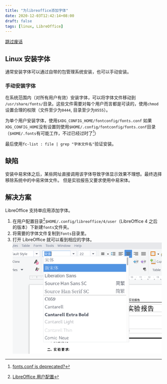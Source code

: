 ```yaml
---
title: "为libreoffice添加字体"
date: 2020-12-03T12:42:14+08:00
draft: false
tags: [linux, LibreOffice]
---
```


[跳过废话](#解决方案)

## Linux 安装字体

通常安装字体可以通过自带的包管理系统安装，也可以手动安装。

### 手动安装字体

在系统范围内（对所有用户有效）安装字体，可以将字体文件移动到 `/usr/share/fonts/`目录。这些文件需要对每个用户而言都是可读的，使用`chmod`设置合理的权限（文件至少为`0444`, 目录至少为`0555`）。

为单个用户安装字体，使用`$XDG_CONFIG_HOME/fontconfig/fonts.conf` 如果` XDG_CONFIG_HOME`没有设置则使用`$HOME/.config/fontconfig/fonts.conf`目录（`$HOME/.fonts`有可能工作，不过已经过时了[^fonts.conf]）

最后使用`fc-list : file | grep "字体文件名"`验证安装。

## 缺陷

安装中易宋体之后，某些网址直接调用该字体导致字体显示效果不理想。最终选择移除系统中的中易宋体文件。 但是实验报告又要求使用中易宋体。

## 解决方案

LibreOffice 支持单应用添加字体。

1. 在用户配置目录[^userprofile]`$HOME/.config/libreoffice/4/user`（LibreOffice 4 之后的版本）下新建`fonts`文件夹。
2. 将需要的字体文件复制到`fonts`目录里。
3. 打开 LibreOffice 就可以看到相应的字体。 ![LibreOffice with SimSum](/posts/img/LibreOfficeSimSun.png)

[^fonts.conf]: [fonts.conf is deprecated?](https://www.linuxquestions.org/questions/slackware-14/fonts-conf-is-deprecated-4175488781/)
[^userprofile]: [LibreOffice 用户配置](https://wiki.documentfoundation.org/UserProfile/zh-hans#.E9.BB.98.E8.AE.A4.E4.BD.8D.E7.BD.AE)
